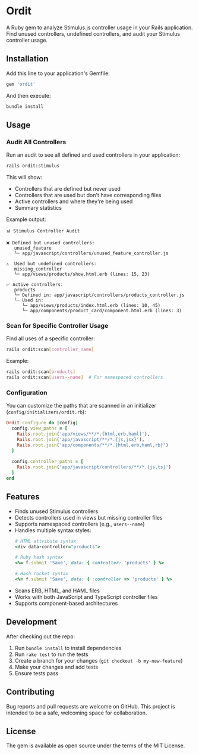 # Ordit

A Ruby gem to analyze Stimulus.js controller usage in your Rails application. Find unused controllers, undefined controllers, and audit your Stimulus controller usage.

## Installation

Add this line to your application's Gemfile:

```ruby
gem 'ordit'
```

And then execute:
```bash
bundle install
```

## Usage

### Audit All Controllers

Run an audit to see all defined and used controllers in your application:

```bash
rails ordit:stimulus
```

This will show:
- Controllers that are defined but never used
- Controllers that are used but don't have corresponding files
- Active controllers and where they're being used
- Summary statistics

Example output:
```
📊 Stimulus Controller Audit

❌ Defined but unused controllers:
   unused_feature
   └─ app/javascript/controllers/unused_feature_controller.js

⚠️  Used but undefined controllers:
   missing_controller
   └─ app/views/products/show.html.erb (lines: 15, 23)

✅ Active controllers:
   products
   └─ Defined in: app/javascript/controllers/products_controller.js
   └─ Used in:
      └─ app/views/products/index.html.erb (lines: 10, 45)
      └─ app/components/product_card/component.html.erb (lines: 3)
```

### Scan for Specific Controller Usage

Find all uses of a specific controller:

```bash
rails ordit:scan[controller_name]
```

Example:
```bash
rails ordit:scan[products]
rails ordit:scan[users--name]  # For namespaced controllers
```

### Configuration

You can customize the paths that are scanned in an initializer (`config/initializers/ordit.rb`):

```ruby
Ordit.configure do |config|
  config.view_paths = [
    Rails.root.join('app/views/**/*.{html,erb,haml}'),
    Rails.root.join('app/javascript/**/*.{js,jsx}'),
    Rails.root.join('app/components/**/*.{html,erb,haml,rb}')
  ]
  
  config.controller_paths = [
    Rails.root.join('app/javascript/controllers/**/*.{js,ts}')
  ]
end
```

## Features

- Finds unused Stimulus controllers
- Detects controllers used in views but missing controller files
- Supports namespaced controllers (e.g., `users--name`)
- Handles multiple syntax styles:
  ```ruby
  # HTML attribute syntax
  <div data-controller="products">
  
  # Ruby hash syntax
  <%= f.submit 'Save', data: { controller: 'products' } %>
  
  # Hash rocket syntax
  <%= f.submit 'Save', data: { :controller => 'products' } %>
  ```
- Scans ERB, HTML, and HAML files
- Works with both JavaScript and TypeScript controller files
- Supports component-based architectures

## Development

After checking out the repo:

1. Run `bundle install` to install dependencies
2. Run `rake test` to run the tests
3. Create a branch for your changes (`git checkout -b my-new-feature`)
4. Make your changes and add tests
5. Ensure tests pass

## Contributing

Bug reports and pull requests are welcome on GitHub. This project is intended to be a safe, welcoming space for collaboration.

## License

The gem is available as open source under the terms of the MIT License.
